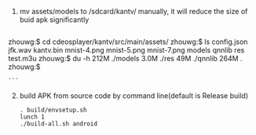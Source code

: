 1. mv assets/models to /sdcard/kantv/ manually, it will reduce the size of buid apk significantly

    ```

zhouwg:$ cd cdeosplayer/kantv/src/main/assets/
zhouwg:$ ls
config.json  jfk.wav  kantv.bin  mnist-4.png  mnist-5.png  mnist-7.png  models  qnnlib  res  test.m3u
zhouwg:$ du -h
212M	./models
3.0M	./res
49M	    ./qnnlib
264M	.
zhouwg:$

    ```

2. build APK from source code by command line(default is Release build)

    ```
    . build/envsetup.sh
    lunch 1
    ./build-all.sh android

    ```
